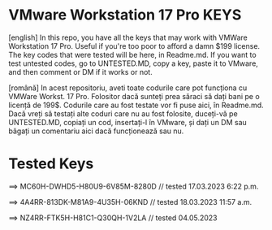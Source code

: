 # VMware Workstation 17 Pro KEYS
[english] In this repo, you have all the keys that may work with VMWare Workstation 17 Pro. Useful if you're too poor to afford a damn $199 license. The key codes that were tested will be here, in Readme.md. If you want to test untested codes, go to UNTESTED.MD, copy a key, paste it to VMware, and then comment or DM if it works or not.

[română] In acest repositoriu, aveti toate codurile care pot funcționa cu VMWare Workst. 17 Pro. Folositor dacă sunteți prea săraci să dați bani pe o licență de 199$. Codurile care au fost testate vor fi puse aici, în Readme.md. Dacă vreți să testați alte coduri care nu au fost folosite, duceți-vă pe UNTESTED.MD, copiați un cod, insertați-l în VMware, și dați un DM sau băgați un comentariu aici dacă funcționează sau nu.

# Tested Keys
==> MC60H-DWHD5-H80U9-6V85M-8280D // tested 17.03.2023 6:22 p.m.

==> 4A4RR-813DK-M81A9-4U35H-06KND // tested 18.03.2023 11:57 a.m.

==> NZ4RR-FTK5H-H81C1-Q30QH-1V2LA // tested 04.05.2023
